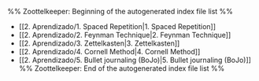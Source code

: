 %% Zoottelkeeper: Beginning of the autogenerated index file list  %%
-  [[2. Aprendizado/1. Spaced Repetition|1. Spaced Repetition]]
-  [[2. Aprendizado/2. Feynman Technique|2. Feynman Technique]]
-  [[2. Aprendizado/3. Zettelkasten|3. Zettelkasten]]
-  [[2. Aprendizado/4. Cornell Method|4. Cornell Method]]
-  [[2. Aprendizado/5. Bullet journaling (BoJo)|5. Bullet journaling (BoJo)]]
%% Zoottelkeeper: End of the autogenerated index file list  %%
